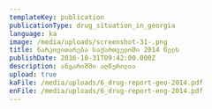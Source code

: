```yaml
---
templateKey: publication
publicationType: drug_situation_in_georgia
language: ka
image: /media/uploads/screenshot-31-.png
title: ნარკოვითარება საქართველოში 2014 წელს
publishDate: 2016-10-31T09:42:00.000Z
description: ანგარიშში აღწერილია
upload: true
kaFile: /media/uploads/6_drug-report-geo-2014.pdf
enFile: /media/uploads/6_drug-report-eng-2014.pdf
---
```


